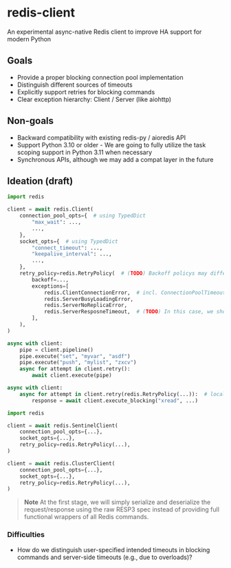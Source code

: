 # redis-client
An experimental async-native Redis client to improve HA support for modern Python


## Goals

* Provide a proper blocking connection pool implementation
* Distinguish different sources of timeouts
* Explicitly support retries for blocking commands
* Clear exception hierarchy: Client / Server (like aiohttp)

## Non-goals

* Backward compatibility with existing redis-py / aioredis API
* Support Python 3.10 or older - We are going to fully utilize the task scoping support in Python 3.11 when necessary
* Synchronous APIs, although we may add a compat layer in the future

## Ideation (draft)

```python
import redis

client = await redis.Client(
    connection_pool_opts={  # using TypedDict
        "max_wait": ...,
        ...,
    },
    socket_opts={  # using TypedDict
        "connect_timeout": ...,
        "keepalive_interval": ...,
        ...,
    },
    retry_policy=redis.RetryPolicy(  # (TODO) Backoff policys may differ by exception types.
        backoff=...,
        exceptions=[
            redis.ClientConnectionError,  # incl. ConnectionPoolTimeout, SocketTimeout
            redis.ServerBusyLoadingError,
            redis.ServerNoReplicaError,
            redis.ServerResposneTimeout,  # (TODO) In this case, we shouldn't apply backoff.
        ],
    ),
)

async with client:
    pipe = client.pipeline()
    pipe.execute("set", "myvar", "asdf")
    pipe.execute("push", "mylist", "zxcv")
    async for attempt in client.retry():
        await client.execute(pipe)

async with client:
    async for attempt in client.retry(redis.RetryPolicy(...)):  # locally overridable
        response = await client.execute_blocking("xread", ...)
```

```python
import redis

client = await redis.SentinelClient(
    connection_pool_opts={...},
    socket_opts={...},
    retry_policy=redis.RetryPolicy(...),
)

client = await redis.ClusterClient(
    connection_pool_opts={...},
    socket_opts={...},
    retry_policy=redis.RetryPolicy(...),
)
```

> **Note**
> At the first stage, we will simply serialize and deserialize the request/response using the raw RESP3 spec instead of providing full functional wrappers of all Redis commands.

### Difficulties

* How do we distinguish user-specified intended timeouts in blocking commands and server-side timeouts (e.g., due to overloads)?
